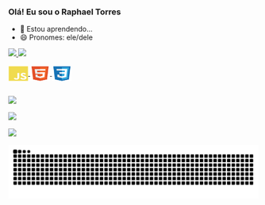 ### Olá! Eu sou o Raphael Torres

- 🌱 Estou aprendendo...
- 😄 Pronomes: ele/dele

<div>
  <a href="https://github.com/phtorresmo">
  <img height="180em" src="https://github-readme-stats.vercel.app/api?username=phtorresmo&show_icons=true&theme=github_dark&include_all_commits=true&count_private=true"/>
  <img height="180em" src="https://github-readme-stats.vercel.app/api/top-langs/?username=phtorresmo&layout=compact&langs_count=7&theme=github_dark"/>
</div>
  
 <div style="display: inline_block"><br>
  <img align="center" alt="ph-Js" height="30" width="40" src="https://raw.githubusercontent.com/devicons/devicon/master/icons/javascript/javascript-plain.svg">
  <img align="center" alt="ph-HTML" height="30" width="40" src="https://raw.githubusercontent.com/devicons/devicon/master/icons/html5/html5-original.svg">
  <img align="center" alt="ph-CSS" height="30" width="40" src="https://raw.githubusercontent.com/devicons/devicon/master/icons/css3/css3-original.svg">
</div>
  
 ##
  <div> 
    <a href = "mailto:raphatorrestop@gmail.com"><img src="https://img.shields.io/badge/Gmail-D14836?style=for-the-badge&logo=gmail&logoColor=white" target="_blank"></a>
    
  <a href="https://instagram.com/phtorresmo" target="_blank" rel="nofollow"><img src="https://img.shields.io/badge/-Instagram-%23E4405F?style=for-the-badge&logo=instagram&logoColor=white" target="_blank"></a>

  <a href="https://www.linkedin.com/in/raphael-torres-b16519211" target="_blank"><img src="https://img.shields.io/badge/-LinkedIn-%230077B5?style=for-the-badge&logo=linkedin&logoColor=white" target="_blank"></a> 
 
  ![Snake animation](https://github.com/phtorresmo/phtorresmo/blob/output/github-contribution-grid-snake.svg)
 
</div>
